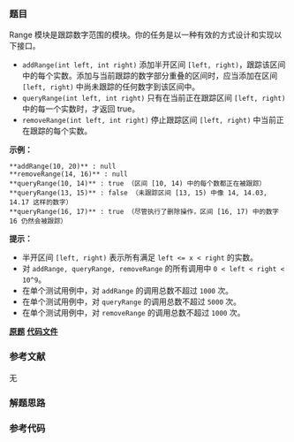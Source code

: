 ### 题目
Range 模块是跟踪数字范围的模块。你的任务是以一种有效的方式设计和实现以下接口。

  * `addRange(int left, int right)` 添加半开区间 `[left, right)`，跟踪该区间中的每个实数。添加与当前跟踪的数字部分重叠的区间时，应当添加在区间 `[left, right)` 中尚未跟踪的任何数字到该区间中。
  * `queryRange(int left, int right)` 只有在当前正在跟踪区间 `[left, right)` 中的每一个实数时，才返回 true。
  * `removeRange(int left, int right)` 停止跟踪区间 `[left, right)` 中当前正在跟踪的每个实数。



**示例：**

    
    
    **addRange(10, 20)** : null
    **removeRange(14, 16)** : null
    **queryRange(10, 14)** : true （区间 [10, 14) 中的每个数都正在被跟踪）
    **queryRange(13, 15)** : false （未跟踪区间 [13, 15) 中像 14, 14.03, 14.17 这样的数字）
    **queryRange(16, 17)** : true （尽管执行了删除操作，区间 [16, 17) 中的数字 16 仍然会被跟踪）
    



**提示：**

  * 半开区间 `[left, right)` 表示所有满足 `left <= x < right` 的实数。
  * 对 `addRange, queryRange, removeRange` 的所有调用中 `0 < left < right < 10^9`。
  * 在单个测试用例中，对 `addRange` 的调用总数不超过 `1000` 次。
  * 在单个测试用例中，对  `queryRange` 的调用总数不超过 `5000` 次。
  * 在单个测试用例中，对 `removeRange` 的调用总数不超过 `1000` 次。



 **[原题](https://leetcode-cn.com/problems/range-module/)**    **[代码文件]()**


### 参考文献
无

### 解题思路




### 参考代码

```go


```





